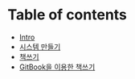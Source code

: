 # Table of contents

* [Intro](README.md)
* [시스템 만들기](Chapter1_system.md)
* [책쓰기](Chapter2_publish.md)
* [GitBook을 이용한 책쓰기](Ch3_gitbook.md)
